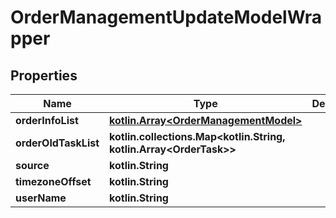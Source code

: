 
# OrderManagementUpdateModelWrapper

## Properties
Name | Type | Description | Notes
------------ | ------------- | ------------- | -------------
**orderInfoList** | [**kotlin.Array&lt;OrderManagementModel&gt;**](OrderManagementModel.md) |  |  [optional]
**orderOldTaskList** | **kotlin.collections.Map&lt;kotlin.String, kotlin.Array&lt;OrderTask&gt;&gt;** |  |  [optional]
**source** | **kotlin.String** |  |  [optional]
**timezoneOffset** | **kotlin.String** |  |  [optional]
**userName** | **kotlin.String** |  |  [optional]



